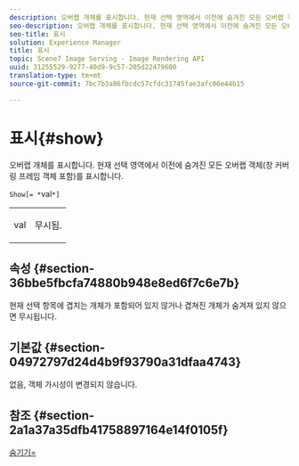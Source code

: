 ```yaml
---
description: 오버랩 개체를 표시합니다. 현재 선택 영역에서 이전에 숨겨진 모든 오버랩 객체(창 커버링 프레임 객체 포함)를 표시합니다.
seo-description: 오버랩 개체를 표시합니다. 현재 선택 영역에서 이전에 숨겨진 모든 오버랩 객체(창 커버링 프레임 객체 포함)를 표시합니다.
seo-title: 표시
solution: Experience Manager
title: 표시
topic: Scene7 Image Serving - Image Rendering API
uuid: 31255529-9277-40d9-9c57-205d22479600
translation-type: tm+mt
source-git-commit: 7bc7b3a86fbcdc57cfdc31745fae3afc06e44b15

---
```



# 표시{#show}

오버랩 개체를 표시합니다. 현재 선택 영역에서 이전에 숨겨진 모든 오버랩 객체(창 커버링 프레임 객체 포함)를 표시합니다.

`Show[= *`val`*]`

<table id="simpletable_88D25B9C8E0A47EF90C8ABEBDE777183"> 
 <tr class="strow"> 
  <td class="stentry"> <p><span class="varname"> val</span> </p> </td> 
  <td class="stentry"> <p>무시됨. </p></td> 
 </tr> 
</table>

## 속성 {#section-36bbe5fbcfa74880b948e8ed6f7c6e7b}

현재 선택 항목에 겹치는 개체가 포함되어 있지 않거나 겹쳐진 개체가 숨겨져 있지 않으면 무시됩니다.

## 기본값 {#section-04972797d24d4b9f93790a31dfaa4743}

없음, 객체 가시성이 변경되지 않습니다.

## 참조 {#section-2a1a37a35dfb41758897164e14f0105f}

[숨기기=](../../../../../ir-api/http-protocol/image-rendering-api-ref/c-ir-http-protocol-ref/c-ir-http-protocol-command-reference/r-ir-hide.md#reference-681b9782f90a45b18ed50292ab2c096c)
